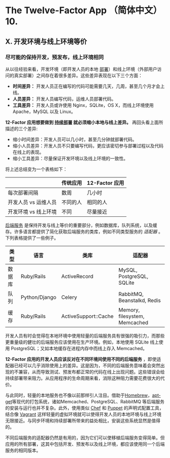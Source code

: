 # The Twelve-Factor App （简体中文）10.
X. 开发环境与线上环境等价
--------------

### 尽可能的保持开发，预发布，线上环境相同

从以往经验来看，开发环境（即开发人员的本地 [部署](https://12factor.net/zh_cn/codebase)）和线上环境（外部用户访问的真实部署）之间存在着很多差异。这些差异表现在以下三个方面：

*   **时间差异：**  开发人员正在编写的代码可能需要几天，几周，甚至几个月才会上线。
*   **人员差异：**  开发人员编写代码，运维人员部署代码。
*   **工具差异：**  开发人员或许使用 Nginx，SQLite，OS X，而线上环境使用 Apache，MySQL 以及 Linux。

**12-Factor 应用想要做到 [持续部署](http://avc.com/2011/02/continuous-deployment/) 就必须缩小本地与线上差异。**  再回头看上面所描述的三个差异:

*   缩小时间差异：开发人员可以几小时，甚至几分钟就部署代码。
*   缩小人员差异：开发人员不只要编写代码，更应该密切参与部署过程以及代码在线上的表现。
*   缩小工具差异：尽量保证开发环境以及线上环境的一致性。

将上述总结变为一个表格如下：

|  | 传统应用 | 12-Factor 应用 |
| --- | --- | --- |
| 每次部署间隔 | 数周 | 几小时 |
| 开发人员 vs 运维人员 | 不同的人 | 相同的人 |
| 开发环境 vs 线上环境 | 不同 | 尽量接近 |

[后端服务](https://12factor.net/zh_cn/backing-services) 是保持开发与线上等价的重要部分，例如数据库，队列系统，以及缓存。许多语言都提供了简化获取后端服务的类库，例如不同类型服务的 _适配器_ 。下列表格提供了一些例子。

| 类型 | 语言 | 类库 | 适配器 |
| --- | --- | --- | --- |
| 数据库 | Ruby/Rails | ActiveRecord | MySQL, PostgreSQL, SQLite |
| 队列 | Python/Django | Celery | RabbitMQ, Beanstalkd, Redis |
| 缓存 | Ruby/Rails | ActiveSupport::Cache | Memory, filesystem, Memcached |

开发人员有时会觉得在本地环境中使用轻量的后端服务具有很强的吸引力，而那些更重量级的健壮的后端服务应该使用在生产环境。例如，本地使用 SQLite 线上使用 PostgreSQL；又如本地缓存在进程内存中而线上存入 Memcached。

**12-Factor 应用的开发人员应该反对在不同环境间使用不同的后端服务** ，即使适配器已经可以几乎消除使用上的差异。这是因为，不同的后端服务意味着会突然出现的不兼容，从而导致测试、预发布都正常的代码在线上出现问题。这些错误会给持续部署带来阻力。从应用程序的生命周期来看，消除这种阻力需要花费很大的代价。

与此同时，轻量的本地服务也不像以前那样引人注目。借助于[Homebrew](http://mxcl.github.com/homebrew/)，[apt-get](https://help.ubuntu.com/community/AptGet/Howto)等现代的打包系统，诸如Memcached、PostgreSQL、RabbitMQ 等后端服务的安装与运行也并不复杂。此外，使用类似 [Chef](http://www.opscode.com/chef/) 和 [Puppet](http://docs.puppetlabs.com/) 的声明式配置工具，结合像 [Vagrant](http://vagrantup.com/) 这样轻量的虚拟环境就可以使得开发人员的本地环境与线上环境无限接近。与同步环境和持续部署所带来的益处相比，安装这些系统显然是值得的。

不同后端服务的适配器仍然是有用的，因为它们可以使移植后端服务变得简单。但应用的所有部署，这其中包括开发、预发布以及线上环境，都应该使用同一个后端服务的相同版本。